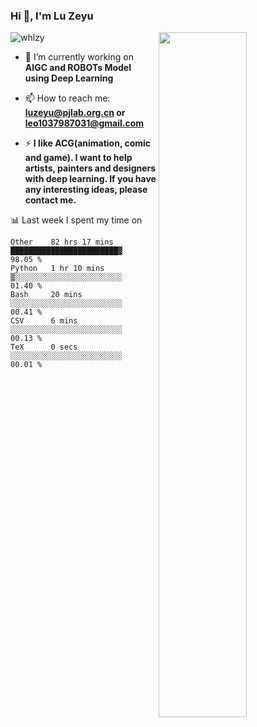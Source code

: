 ### Hi 👋, I'm Lu Zeyu

<img src="https://komarev.com/ghpvc/?username=whlzy&label=Profile%20views&color=0e75b6&style=flat" alt="whlzy" />
<img align="right" width="53%" src="https://github-readme-stats.vercel.app/api?username=whlzy&show_icons=true">

- 🔭 I’m currently working on **AIGC and ROBOTs Model using Deep Learning**

- 📫 How to reach me: **luzeyu@pjlab.org.cn or leo1037987031@gmail.com**

- ⚡ **I like ACG(animation, comic and game). I want to help artists, painters and designers with deep learning. If you have any interesting ideas, please contact me.**

📊 Last week I spent my time on

<!--START_SECTION:waka-->

```text
Other    82 hrs 17 mins  ████████████████████████▓   98.05 %
Python   1 hr 10 mins    ▒░░░░░░░░░░░░░░░░░░░░░░░░   01.40 %
Bash     20 mins         ░░░░░░░░░░░░░░░░░░░░░░░░░   00.41 %
CSV      6 mins          ░░░░░░░░░░░░░░░░░░░░░░░░░   00.13 %
TeX      0 secs          ░░░░░░░░░░░░░░░░░░░░░░░░░   00.01 %
```

<!--END_SECTION:waka-->

